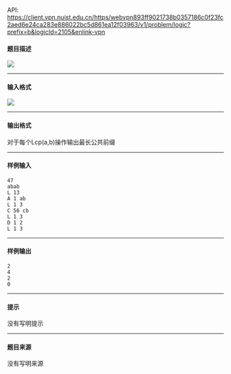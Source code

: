 API: https://client.vpn.nuist.edu.cn/https/webvpn893ff9021738b0357186c0f23fc2aed6e24ca283e886022bc5d861ea12f03963/v1/problem/logic?prefix=b&logicId=2105&enlink-vpn

#### 题目描述

![](../file/2105_0.jpg)

---

#### 输入格式

![](../file/2105_0.jpg)

---

#### 输出格式

对于每个Lcp(a,b)操作输出最长公共前缀

---

#### 样例输入
```
47
abab
L 13
A 1 ab
L 1 3
C 56 cb
L 1 3
D 1 2
L 1 3
```

---

#### 样例输出
```
2
4
2
0
```

---

#### 提示

没有写明提示

---

#### 题目来源

没有写明来源